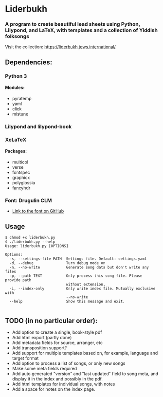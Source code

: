 # Liderbukh
### A program to create beautiful lead sheets using Python, Lilypond, and LaTeX, with templates and a collection of Yiddish folksongs

Visit the collection: https://liderbukh.jews.international/

## Dependencies:
### Python 3
#### Modules:
* pyratemp
* yaml
* click
* mistune

### Lilypond and lilypond-book
### XeLaTeX
#### Packages:
* multicol
* verse
* fontspec
* graphicx
* polyglossia
* fancyhdr

### Font: Drugulin CLM
* [Link to the font on GitHub](https://github.com/derpayatz/fonts/tree/master/Fonts/Hebrew%20Letters%20only/Culmus%20Project%20(GPL%20and%20GPL%2BFE)/Maxim%20Iorsh%20(GPL)/Basic%20Fonts/Drugulin "Drugulin CLM on GitHub")

## Usage
```
$ chmod +x liderbukh.py
$ ./liderbukh.py --help
Usage: liderbukh.py [OPTIONS]

Options:
  -s, --settings-file PATH  Settings file. Default: settings.yaml
  -d, --debug               Turn debug mode on
  -n, --no-write            Generate song data but don't write any files
  -p, --path TEXT           Only process this song file. Please provide path
                            without extension.
  -i, --index-only          Only write index file. Mutually exclusive with
                            --no-write
  --help                    Show this message and exit.


```
## TODO (in no particular order):

* Add option to create a single, book-style pdf 
* Add html export (partly done)
* Add metadata fields for source, arranger, etc
* Add transposition support?
* Add support for multiple templates based on, for example, language and target format
* Add option to process a list of songs, or only new songs 
* Make some meta fields required
* Add auto generated "version" and "last updated" field to song meta, and display it in the index and possibly in the pdf.
* Add html templates for individual songs, with notes
* Add a space for notes on the index page.
